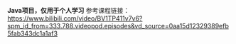 **Java项目，仅用于个人学习**
参考课程链接：https://www.bilibili.com/video/BV1TP411v7v6?spm_id_from=333.788.videopod.episodes&vd_source=0aa15d12329389efb5fab343dc1a1af3
